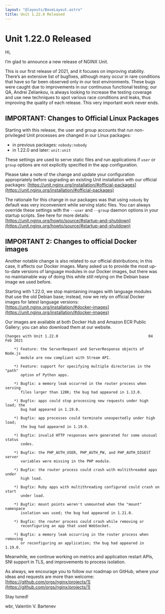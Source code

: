 ```yaml
---
layout: "@layouts/BaseLayout.astro"
title: Unit 1.22.0 Released
---
```

# Unit 1.22.0 Released

Hi,

I’m glad to announce a new release of NGINX Unit.

This is our first release of 2021, and it focuses on improving stability.
There’s an extensive list of bugfixes, although many occur in rare conditions
that have so far been observed only in our test environments.  These bugs
were caught due to improvements in our continuous functional testing; our QA,
Andrei Zeliankou, is always looking to increase the testing coverage and use
new techniques to spot various race conditions and leaks, thus improving
the quality of each release.  This very important work never ends.

## IMPORTANT: Changes to Official Linux Packages

Starting with this release, the user and group accounts that run non-privileged
Unit processes are changed in our Linux packages:

- in previous packages: `nobody:nobody`
- in 1.22.0 and later:  `unit:unit`

These settings are used to serve static files and run applications if
`user` or `group` options are not explicitly specified in the app
configuration.

Please take a note of the change and update your configuration appropriately
before upgrading an existing Unit installation with our official packages:
[https://unit.nginx.org/installation/#official-packages](https://unit.nginx.org/installation/#official-packages)

The rationale for this change in our packages was that using `nobody` by
default was very inconvenient while serving static files.  You can always
override these settings with the `--user` and `--group`
daemon options in your startup scripts.  See here for more details:
[https://unit.nginx.org/howto/source/#startup-and-shutdown](https://unit.nginx.org/howto/source/#startup-and-shutdown)

## IMPORTANT 2: Changes to official Docker images

Another notable change is also related to our official distributions; in
this case, it affects our Docker images.  Many asked us to provide the most
up-to-date versions of language modules in our Docker images, but there was
no maintainable way of doing this while still relying on the Debian base
image we used before.

Starting with 1.22.0, we stop maintaining images with language modules that use
the old Debian base; instead, now we rely on official Docker images for latest
language versions: [https://unit.nginx.org/installation/#docker-images](https://unit.nginx.org/installation/#docker-images)

Our images are available at both Docker Hub and Amazon ECR Public Gallery;
you can also download them at our website.

```none
Changes with Unit 1.22.0                                         04 Feb 2021

    *) Feature: the ServerRequest and ServerResponse objects of Node.js
       module are now compliant with Stream API.

    *) Feature: support for specifying multiple directories in the "path"
       option of Python apps.

    *) Bugfix: a memory leak occurred in the router process when serving
       files larger than 128K; the bug had appeared in 1.13.0.

    *) Bugfix: apps could stop processing new requests under high load; the
       bug had appeared in 1.19.0.

    *) Bugfix: app processes could terminate unexpectedly under high load;
       the bug had appeared in 1.19.0.

    *) Bugfix: invalid HTTP responses were generated for some unusual status
       codes.

    *) Bugfix: the PHP_AUTH_USER, PHP_AUTH_PW, and PHP_AUTH_DIGEST server
       variables were missing in the PHP module.

    *) Bugfix: the router process could crash with multithreaded apps under
       high load.

    *) Bugfix: Ruby apps with multithreading configured could crash on start
       under load.

    *) Bugfix: mount points weren't unmounted when the "mount" namespace
       isolation was used; the bug had appeared in 1.21.0.

    *) Bugfix: the router process could crash while removing or
       reconfiguring an app that used WebSocket.

    *) Bugfix: a memory leak occurring in the router process when removing
       or reconfiguring an application; the bug had appeared in 1.19.0.
```

Meanwhile, we continue working on metrics and application restart APIs, SNI
support in TLS, and improvements to process isolation.

As always, we encourage you to follow our roadmap on GitHub, where your ideas
and requests are more than welcome: [https://github.com/orgs/nginx/projects/1](https://github.com/orgs/nginx/projects/1)

Stay tuned!

wbr, Valentin V. Bartenev
